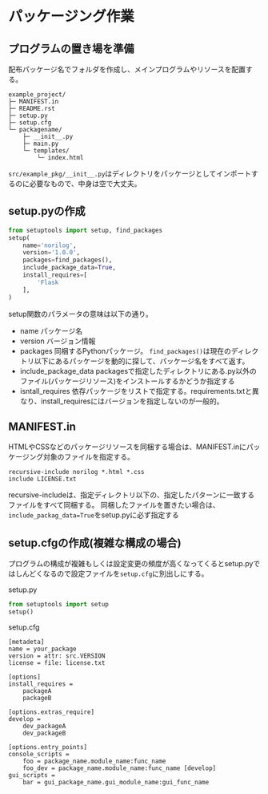 # パッケージング作業

## プログラムの置き場を準備
配布パッケージ名でフォルダを作成し、メインプログラムやリソースを配置する。

```
example_project/
├─ MANIFEST.in
├─ README.rst
├─ setup.py
├─ setup.cfg
└─ packagename/
    ├─ __init__.py
    ├─ main.py
    └─ templates/
        └─ index.html
```

`src/example_pkg/__init__.py`はディレクトリをパッケージとしてインポートするのに必要なもので、中身は空で大丈夫。

## setup.pyの作成
```python
from setuptools import setup, find_packages
setup(
    name='norilog',
    version='1.0.0',
    packages=find_packages(),
    include_package_data=True,
    install_requires=[
        'Flask
    ],
)
```

setup関数のパラメータの意味は以下の通り。
* name
    パッケージ名
* version
    バージョン情報
* packages
    同梱するPythonパッケージ。
    `find_packages()`は現在のディレクトリ以下にあるパッケージを動的に探して、パッケージ名をすべて返す。
* include_package_data
    packagesで指定したディレクトリにある.py以外のファイル(パッケージリソース)をインストールするかどうか指定する
* isntall_requires
    依存パッケージをリストで指定する。requirements.txtと異なり、install_requiresにはバージョンを指定しないのが一般的。

## MANIFEST.in
HTMLやCSSなどのパッケージリソースを同梱する場合は、MANIFEST.inにパッケージング対象のファイルを指定する。

```
recursive-include norilog *.html *.css
include LICENSE.txt
```

recursive-includeは、指定ディレクトリ以下の、指定したパターンに一致するファイルをすべて同梱する。
同梱したファイルを置きたい場合は、`include_packag_data=True`をsetup.pyに必ず指定する


## setup.cfgの作成(複雑な構成の場合)

プログラムの構成が複雑もしくは設定変更の頻度が高くなってくるとsetup.pyではしんどくなるので設定ファイルを`setup.cfg`に別出しにする。

setup.py 
```python
from setuptools import setup
setup()
```

setup.cfg
```
[metadeta]
name = your_package
version = attr: src.VERSION
license = file: license.txt

[options]
install_requires =
    packageA
    packageB

[options.extras_require]
develop =
    dev_packageA
    dev_packageB

[options.entry_points]
console_scripts =
    foo = package_name.module_name:func_name
    foo_dev = package_name.module_name:func_name [develop]
gui_scripts =
    bar = gui_package_name.gui_module_name:gui_func_name
```
